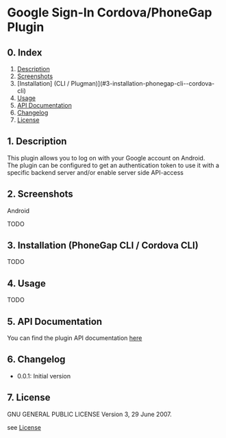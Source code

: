 # Google Sign-In Cordova/PhoneGap Plugin

## 0. Index

1. [Description](#1-description)
2. [Screenshots](#2-screenshots)
3. [Installation] (CLI / Plugman)](#3-installation-phonegap-cli--cordova-cli)
4. [Usage](#4-usage)
5. [API Documentation](#5-API-documentation)
6. [Changelog](#6-changelog)
7. [License](#7-license)

## 1. Description
This plugin allows you to log on with your Google account on Android.  
The plugin can be configured to get an authentication token to use it with a specific backend server and/or enable server side API-access
## 2. Screenshots
Android

TODO

## 3. Installation (PhoneGap CLI / Cordova CLI)
TODO
## 4. Usage

TODO

## 5. API Documentation
You can find the plugin API documentation [here](http://corinzio.github.io/cordova-plugin-google-signin/)

## 6. Changelog
- 0.0.1: Initial version

## 7. License
GNU GENERAL PUBLIC LICENSE Version 3, 29 June 2007.

see [License](https://raw.githubusercontent.com/corinzio/cordova-plugin-google-signin/master/LICENSE)
